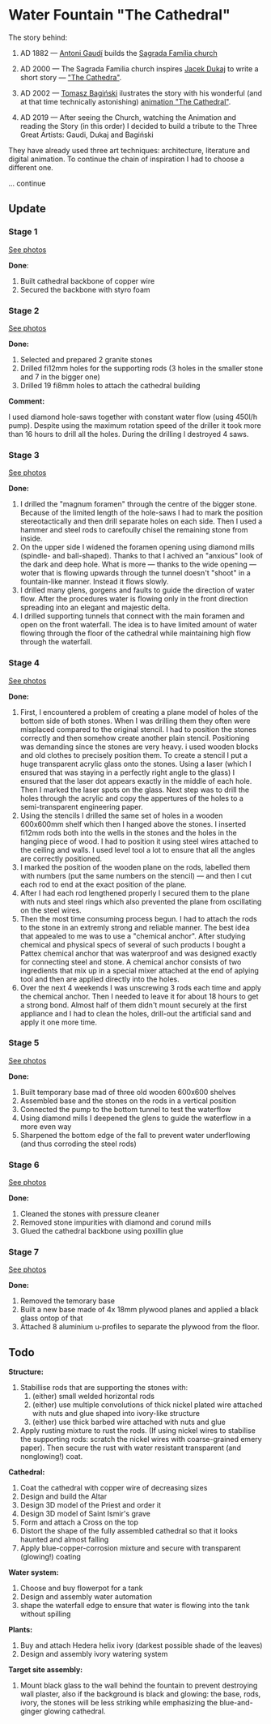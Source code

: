 # Water Fountain "The Cathedral"

The story behind:

1. AD 1882 — [Antoni Gaudí](https://en.wikipedia.org/wiki/Antoni_Gaud%C3%AD) builds the [Sagrada Família church](https://en.wikipedia.org/wiki/Sagrada_Fam%C3%ADlia)

2. AD 2000 — The Sagrada Familia church inspires [Jacek Dukaj](https://pl.wikipedia.org/wiki/Jacek_Dukaj) to write a short story — ["The Cathedra"](https://pl.wikipedia.org/wiki/Katedra_(opowiadanie)).

3. AD 2002 — [Tomasz Bagiński](https://en.wikipedia.org/wiki/Tomasz_Bagi%C5%84ski) ilustrates the story with his wonderful (and at that time technically astonishing) [animation "The Cathedral"](https://en.wikipedia.org/wiki/The_Cathedral_(film)).

4. AD 2019 — After seeing the Church, watching the Animation and reading the Story (in this order) I decided to build a tribute to the Three Great Artists: Gaudi, Dukaj and Bagiński

They have already used three art techniques: architecture, literature and digital animation. To continue the chain of inspiration I had to choose a different one. 

... continue



## Update

### Stage 1

[See photos](./stage_1/photos.md)

**Done**:

1. Built cathedral backbone of copper wire
2. Secured the backbone with styro foam



### Stage 2

[See photos](./stage_2/photos.md)

**Done:**

1. Selected and prepared 2 granite stones
2. Drilled fi12mm holes for the supporting rods (3 holes in the smaller stone and 7 in the bigger one)
3. Drilled 19 fi8mm holes to attach the cathedral building

**Comment:**

I used diamond hole-saws together with constant water flow (using 450l/h pump). Despite using the maximum rotation speed of the driller it took more than 16 hours to drill all the holes. During the drilling I destroyed 4 saws.



### Stage 3

[See photos](./stage_3/photos.md)

**Done:**

1. I drilled the "magnum foramen" through the centre of the bigger stone. Because of the limited length of the hole-saws I had to mark the position stereotactically and then drill separate holes on each side. Then I used a hammer and steel rods to carefoully chisel the remaining stone from inside.
2. On the upper side I widened the foramen opening using diamond mills (spindle- and ball-shaped). Thanks to that I achived an "anxious" look of the dark and deep hole. What is more — thanks to the wide opening — woter that is flowing upwards through the tunnel doesn't "shoot" in a fountain-like manner. Instead it flows slowly.
3. I drilled many glens, gorgens and faults to guide the direction of water flow. After the procedures water is flowing only in the front direction spreading into an elegant and majestic delta.
4. I drilled supporting tunnels that connect with the main foramen and open on the front waterfall. The idea is to have limited amount of water flowing through the floor of the cathedral while maintaining high flow through the waterfall.



### Stage 4

[See photos](./stage_4/photos.md)

**Done:**

1. First, I encountered a problem of creating a plane model of holes of the bottom side of both stones. When I was drilling them they often were misplaced compared to the original stencil. I had to position the stones correctly and then somehow create another plain stencil. Positioning was demanding since the stones are very heavy. i used wooden blocks and old clothes to precisely position them. To create a stencil I put a huge transparent acrylic glass onto the stones. Using a laser (which I ensured that was staying in a perfectly right angle to the glass) I ensured that the laser dot appears exactly in the middle of each hole. Then I marked the laser spots on the glass. Next step was to drill the holes through the acrylic and copy the appertures of the holes to a semi-transparent engineering paper.
2. Using the stencils I drilled the same set of holes in a wooden 600x600mm shelf which then I hanged above the stones. I inserted fi12mm rods both into the wells in the stones and the holes in the hanging piece of wood. I had to position it using steel wires attached to the ceiling and walls. I used level tool a lot to ensure that all the angles are correctly positioned.
3. I marked the position of the wooden plane on the rods, labelled them with numbers (put the same numbers on the stencil) — and then I cut each rod to end at the exact position of the plane. 
4. After I had each rod lengthened properly  I secured them to the plane with nuts and steel rings which also prevented the plane from oscillating on the steel wires.
5. Then the most time consuming process begun. I had to attach the rods to the stone in an extremly strong and reliable manner. The best idea that appealed to me was to use a "chemical anchor". After studying chemical and physical specs of several of such products I bought a Pattex chemical anchor that was waterproof and was designed exactly for connecting steel and stone. A chemical anchor consists of two ingredients that mix up in a special mixer attached at the end of aplying tool and then are applied directly into the holes.
6. Over the next 4 weekends I was unscrewing 3 rods each time and apply the chemical anchor. Then I needed to leave it for about 18 hours to get a strong bond. Almost half of them didn't mount securely at the first appliance and I had to clean the holes, drill-out the artificial sand and apply it one more time.



### Stage 5

[See photos](./stage_5/photos.md)

**Done:**

1. Built temporary base mad of three old wooden 600x600 shelves
2. Assembled base and the stones on the rods in a vertical position
3. Connected the pump to the bottom tunnel to test the waterflow
4. Using diamond mills I deepened the glens to guide the waterflow in a more even way
5. Sharpened the bottom edge of the fall to prevent water underflowing (and thus corroding the steel rods) 

### Stage 6

[See photos](./stage_6/photos.md)

**Done:**

1. Cleaned the stones with pressure cleaner
2. Removed stone impurities with diamond and corund mills
3. Glued the cathedral backbone using poxillin glue



### Stage 7

[See photos](./stage_7/photos.md)

**Done:**

1. Removed the temorary base
2. Built a new base made of 4x 18mm plywood planes and applied a black glass ontop of that
3. Attached 8 aluminium u-profiles to separate the plywood from the floor.



## Todo

**Structure:**

1. Stabillise rods that are supporting the stones with:
   1. (either) small welded horizontal rods
   2. (either) use multiple convolutions of thick nickel plated wire attached with nuts and glue shaped into ivory-like structure
   3. (either) use thick barbed wire attached with nuts and glue
2. Apply rusting mixture to rust the rods. (If using nickel wires to stabilise the supporting rods: scratch the nickel wires with coarse-grained emery paper). Then secure the rust with water resistant transparent (and nonglowing!) coat.



**Cathedral:**

1. Coat the cathedral with copper wire of decreasing sizes
2. Design and build the Altar
3. Design 3D model of the Priest and order it
4. Design 3D model of Saint Ismir's grave
5. Form and attach a Cross on the top
6. Distort the shape of the fully assembled cathedral so that it looks haunted and almost falling
7. Apply blue-copper-corrosion mixture and secure with transparent (glowing!) coating



**Water system:**

1. Choose and buy flowerpot for a tank
2. Design and assembly water automation
3. shape the waterfall edge to ensure that water is flowing into the tank without spilling



**Plants:**

1. Buy and attach Hedera helix ivory (darkest possible shade of the leaves)
2. Design and assembly ivory watering system



**Target site assembly:**

1. Mount black glass to the wall behind the fountain to prevent destroying wall plaster, also if the background is black and glowing:  the base, rods, ivory, the stones will be less striking while emphasizing the blue-and-ginger glowing cathedral.
